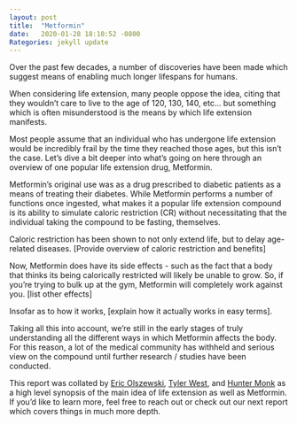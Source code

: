```yaml
---
layout: post
title:  "Metformin"
date:   2020-01-28 18:10:52 -0800
Rategories: jekyll update
---
```


Over the past few decades, a number of discoveries have been made which suggest means of enabling much longer lifespans for humans. 

When considering life extension, many people oppose the idea, citing that they wouldn’t care to live to the age of 120, 130, 140, etc… but something which is often misunderstood is the means by which life extension manifests. 

Most people assume that an individual who has undergone life extension would be incredibly frail by the time they reached those ages, but this isn’t the case. Let’s dive a bit deeper into what’s going on here through an overview of one popular life extension drug, Metformin. 

Metformin’s original use was as a drug prescribed to diabetic patients as a means of treating their diabetes. While Metformin performs a number of functions once ingested, what makes it a popular life extension compound is its ability to simulate caloric restriction (CR) without necessitating that the individual taking the compound to be fasting, themselves.

Caloric restriction has been shown to not only extend life, but to delay age-related diseases. 
[Provide overview of caloric restriction and benefits]

Now, Metformin does have its side effects - such as the fact that a body that thinks its being calorically restricted will likely be unable to grow. So, if you’re trying to bulk up at the gym, Metformin will completely work against you. [list other effects]

Insofar as to how it works, [explain how it actually works in easy terms].

Taking all this into account, we’re still in the early stages of truly understanding all the different ways in which Metformin affects the body. For this reason, a lot of the medical community has withheld and serious view on the compound until further research / studies have been conducted.

This report was collated by [Eric Olszewski](https://medium.com/@eolszewski), [Tyler West](https://www.linkedin.com/in/tylerbwest/), and [Hunter Monk](www.huntermonk.com) as a high level synopsis of the main idea of life extension as well as Metformin. If you’d like to learn more, feel free to reach out or check out our next report which covers things in much more depth.

